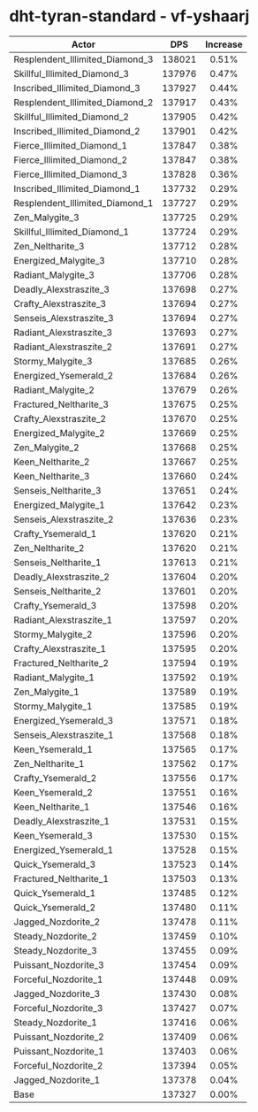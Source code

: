 # dht-tyran-standard - vf-yshaarj
| Actor | DPS | Increase |
|---|:---:|:---:|
|Resplendent_Illimited_Diamond_3|138021|0.51%|
|Skillful_Illimited_Diamond_3|137976|0.47%|
|Inscribed_Illimited_Diamond_3|137927|0.44%|
|Resplendent_Illimited_Diamond_2|137917|0.43%|
|Skillful_Illimited_Diamond_2|137905|0.42%|
|Inscribed_Illimited_Diamond_2|137901|0.42%|
|Fierce_Illimited_Diamond_1|137847|0.38%|
|Fierce_Illimited_Diamond_2|137847|0.38%|
|Fierce_Illimited_Diamond_3|137828|0.36%|
|Inscribed_Illimited_Diamond_1|137732|0.29%|
|Resplendent_Illimited_Diamond_1|137727|0.29%|
|Zen_Malygite_3|137725|0.29%|
|Skillful_Illimited_Diamond_1|137724|0.29%|
|Zen_Neltharite_3|137712|0.28%|
|Energized_Malygite_3|137710|0.28%|
|Radiant_Malygite_3|137706|0.28%|
|Deadly_Alexstraszite_3|137698|0.27%|
|Crafty_Alexstraszite_3|137694|0.27%|
|Senseis_Alexstraszite_3|137694|0.27%|
|Radiant_Alexstraszite_3|137693|0.27%|
|Radiant_Alexstraszite_2|137691|0.27%|
|Stormy_Malygite_3|137685|0.26%|
|Energized_Ysemerald_2|137684|0.26%|
|Radiant_Malygite_2|137679|0.26%|
|Fractured_Neltharite_3|137675|0.25%|
|Crafty_Alexstraszite_2|137670|0.25%|
|Energized_Malygite_2|137669|0.25%|
|Zen_Malygite_2|137668|0.25%|
|Keen_Neltharite_2|137667|0.25%|
|Keen_Neltharite_3|137660|0.24%|
|Senseis_Neltharite_3|137651|0.24%|
|Energized_Malygite_1|137642|0.23%|
|Senseis_Alexstraszite_2|137636|0.23%|
|Crafty_Ysemerald_1|137620|0.21%|
|Zen_Neltharite_2|137620|0.21%|
|Senseis_Neltharite_1|137613|0.21%|
|Deadly_Alexstraszite_2|137604|0.20%|
|Senseis_Neltharite_2|137601|0.20%|
|Crafty_Ysemerald_3|137598|0.20%|
|Radiant_Alexstraszite_1|137597|0.20%|
|Stormy_Malygite_2|137596|0.20%|
|Crafty_Alexstraszite_1|137595|0.20%|
|Fractured_Neltharite_2|137594|0.19%|
|Radiant_Malygite_1|137592|0.19%|
|Zen_Malygite_1|137589|0.19%|
|Stormy_Malygite_1|137585|0.19%|
|Energized_Ysemerald_3|137571|0.18%|
|Senseis_Alexstraszite_1|137568|0.18%|
|Keen_Ysemerald_1|137565|0.17%|
|Zen_Neltharite_1|137562|0.17%|
|Crafty_Ysemerald_2|137556|0.17%|
|Keen_Ysemerald_2|137551|0.16%|
|Keen_Neltharite_1|137546|0.16%|
|Deadly_Alexstraszite_1|137531|0.15%|
|Keen_Ysemerald_3|137530|0.15%|
|Energized_Ysemerald_1|137528|0.15%|
|Quick_Ysemerald_3|137523|0.14%|
|Fractured_Neltharite_1|137503|0.13%|
|Quick_Ysemerald_1|137485|0.12%|
|Quick_Ysemerald_2|137480|0.11%|
|Jagged_Nozdorite_2|137478|0.11%|
|Steady_Nozdorite_2|137459|0.10%|
|Steady_Nozdorite_3|137455|0.09%|
|Puissant_Nozdorite_3|137454|0.09%|
|Forceful_Nozdorite_1|137448|0.09%|
|Jagged_Nozdorite_3|137430|0.08%|
|Forceful_Nozdorite_3|137427|0.07%|
|Steady_Nozdorite_1|137416|0.06%|
|Puissant_Nozdorite_2|137409|0.06%|
|Puissant_Nozdorite_1|137403|0.06%|
|Forceful_Nozdorite_2|137394|0.05%|
|Jagged_Nozdorite_1|137378|0.04%|
|Base|137327|0.00%|
